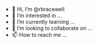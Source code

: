 - 👋 Hi, I’m @rbracewell
- 👀 I’m interested in ...
- 🌱 I’m currently learning ...
- 💞️ I’m looking to collaborate on ...
- 📫 How to reach me ...

<!---
rbracewell/rbracewell is a ✨ special ✨ repository because its `README.md` (this file) appears on your GitHub profile.
You can click the Preview link to take a look at your changes.
--->
